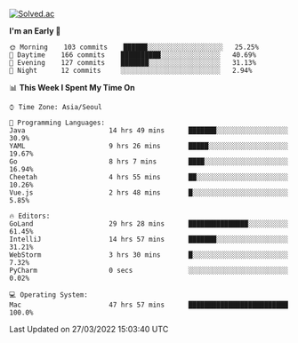 [![Solved.ac](http://mazassumnida.wtf/api/v2/generate_badge?boj=kuckjwi)](https://solved.ac/kuckjwi)
<!--START_SECTION:waka-->
**I'm an Early 🐤** 

```text
🌞 Morning    103 commits    ██████░░░░░░░░░░░░░░░░░░░   25.25% 
🌆 Daytime    166 commits    ██████████░░░░░░░░░░░░░░░   40.69% 
🌃 Evening    127 commits    ███████░░░░░░░░░░░░░░░░░░   31.13% 
🌙 Night      12 commits     ░░░░░░░░░░░░░░░░░░░░░░░░░   2.94%

```


📊 **This Week I Spent My Time On** 

```text
⌚︎ Time Zone: Asia/Seoul

💬 Programming Languages: 
Java                     14 hrs 49 mins      ███████░░░░░░░░░░░░░░░░░░   30.9% 
YAML                     9 hrs 26 mins       █████░░░░░░░░░░░░░░░░░░░░   19.67% 
Go                       8 hrs 7 mins        ████░░░░░░░░░░░░░░░░░░░░░   16.94% 
Cheetah                  4 hrs 55 mins       ██░░░░░░░░░░░░░░░░░░░░░░░   10.26% 
Vue.js                   2 hrs 48 mins       █░░░░░░░░░░░░░░░░░░░░░░░░   5.85%

🔥 Editors: 
GoLand                   29 hrs 28 mins      ███████████████░░░░░░░░░░   61.45% 
IntelliJ                 14 hrs 57 mins      ███████░░░░░░░░░░░░░░░░░░   31.21% 
WebStorm                 3 hrs 30 mins       █░░░░░░░░░░░░░░░░░░░░░░░░   7.32% 
PyCharm                  0 secs              ░░░░░░░░░░░░░░░░░░░░░░░░░   0.02%

💻 Operating System: 
Mac                      47 hrs 57 mins      █████████████████████████   100.0%

```


 Last Updated on 27/03/2022 15:03:40 UTC
<!--END_SECTION:waka-->
